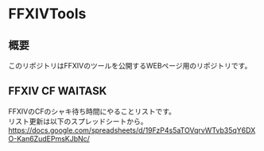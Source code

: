 # FFXIVTools

## 概要
このリポジトリはFFXIVのツールを公開するWEBページ用のリポジトリです。

## FFXIV CF WAITASK
FFXIVのCFのシャキ待ち時間にやることリストです。  
リスト更新は以下のスプレッドシートから。
https://docs.google.com/spreadsheets/d/19FzP4s5aTOVqrvWTvb35qY6DXO-Kan6ZudEPmsKJbNc/

